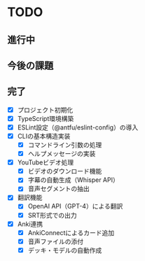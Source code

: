 # TODO

## 進行中

## 今後の課題

## 完了

- [x] プロジェクト初期化
- [x] TypeScript環境構築
- [x] ESLint設定（@antfu/eslint-config）の導入
- [x] CLIの基本構造実装
  - [x] コマンドライン引数の処理
  - [x] ヘルプメッセージの実装

- [x] YouTubeビデオ処理
  - [x] ビデオのダウンロード機能
  - [x] 字幕の自動生成（Whisper API）
  - [x] 音声セグメントの抽出

- [x] 翻訳機能
  - [x] OpenAI API（GPT-4）による翻訳
  - [x] SRT形式での出力

- [x] Anki連携
  - [x] AnkiConnectによるカード追加
  - [x] 音声ファイルの添付
  - [x] デッキ・モデルの自動作成
